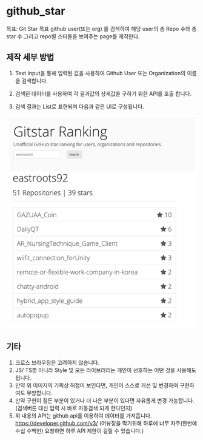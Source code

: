# github_star
목표: Git Star 목표 github user(또는 org) 를 검색하여 해당 user의 총 Repo 수와 총 star 수 그리고 repo별 스타들을 보여주는 page를 제작한다.

## 제작 세부 방법
1. Text Input을 통해 입력된 값을 사용하여 Github User 또는 Organization의 이름을 검색합니다.

2. 검색된 데이터를 사용하여 각 결과값의 상세값을 구하기 위한 API를 호출 합니다.

3. 검색 결과는 List로 표현되며 다음과 같은 UI로 구성됩니다.

![ui](./img/ui.png)

## 기타

1. 크로스 브라우징은 고려하지 않습니다.
2. JS/ TS뿐 아니라 Style 및 모든 라이브러리는 개인이 선호하는 어떤 것을 사용해도 됩니다.
3. 만약 위 이미지의 기획상 허점이 보인다면, 개인이 스스로 개선 및 변경하여 구현하여도 무방합니다. 
4. 만약 구현이 힘든 부분이 있거나 더 나은 부분이 있다면 자유롭게 변경 가능합니다.(검색버튼 대신 입력 시 바로 자동검색 되게 한다던지) 
5. 위 내용의 API는 github api를 이용하여 데이터를 가져옵니다. 
 https://developer.github.com/v3/ (어뷰징을 막기위해 하루에 너무 자주(한번에 수십 수백번) 요청하면 하루 API 제한이 걸릴 수 있습니다.)